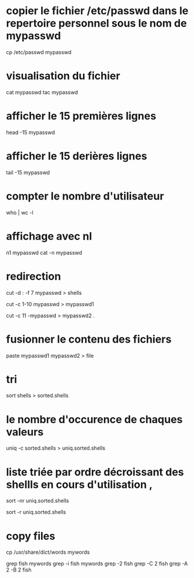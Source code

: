 # copier le fichier /etc/passwd dans le repertoire personnel sous le nom de mypasswd
cp /etc/passwd mypasswd
 

# visualisation du fichier 
 cat mypasswd
 tac mypasswd

# afficher le 15 premières lignes 
head -15 mypasswd
# afficher le 15 derières lignes 
tail -15 mypasswd

# compter le nombre d'utilisateur
who | wc -l

# affichage avec nl
n1 mypasswd
cat -n mypasswd

# redirection

cut -d : -f 7 mypasswd > shells

cut -c  1-10 mypasswd > mypasswd1

cut -c 11 -mypasswd > mypasswd2 .

# fusionner le contenu des fichiers

paste mypasswd1 mypasswd2 > file

#  tri
sort shells  > sorted.shells

# le nombre d'occurence de chaques valeurs

uniq -c sorted.shells > uniq.sorted.shells

# liste triée par ordre décroissant des shellls en cours d'utilisation , 
sort -nr uniq.sorted.shells

sort -r uniq.sorted.shells

# copy files
cp /usr/share/dict/words mywords

grep fish mywords
grep -i fish mywords
grep -2  fish
grep -C 2 fish
grep -A 2 -B 2 fish



